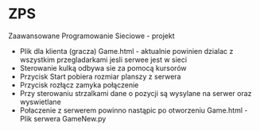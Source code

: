 # ZPS
Zaawansowane Programowanie Sieciowe - projekt

- Plik dla klienta (gracza) Game.html - aktualnie powinien dzialac z wszystkim przegladarkami jesli serwee jest w sieci
- Sterowanie kulką odbywa sie za pomocą kursorów
- Przycisk Start pobiera rozmiar planszy z serwera
- Przycisk rozłącz zamyka połączenie
- Przy sterowaniu strzalkami dane o pozycji są wysylane na serwer oraz wyswietlane
- Połaczenie z serwerem powinno nastąpic po otworzeniu Game.html
 -Plik serwera GameNew.py
